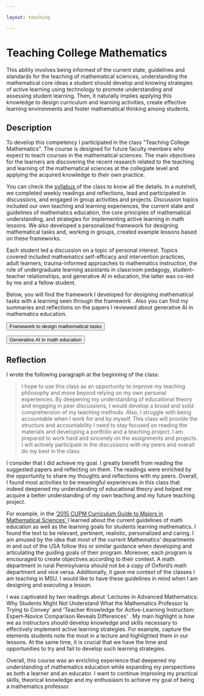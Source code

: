 ```yaml
---

layout: teaching

---
```



<h1> Teaching College Mathematics </h1>

This ability involves being informed of the current state, guidelines and standards for the teaching of mathematical sciences, understanding the mathematical core ideas a student should develop and knowing strategies of active learning using technology to promote understanding and assessing student learning. Then, it naturally implies applying this knowledge to design curriculum and learning activities, create effective learning environments and foster mathematical thinking among students. 

<div class="block">
      <h2> Description </h2>
<p>

To develop this competency I participated in the class "Teaching College Mathematics". The course is designed for future faculty members who expect to teach courses in the mathematical sciences. The main objectives for the learners are discovering the recent research related to the teaching and learning of the mathematical sciences at the collegiate level and applying the acquired knowledge to their own practice.
</p>

<p>
You can check the <a href= "/docs/class/syllabus.pdf" target=_blank > syllabus </a> of the class to know all the details. In a nutshell, we completed weekly readings and reflections, lead and participated in discussions, and engaged in group activities and projects.  Discussion topics included our own teaching and learning experiences, the current state and guidelines of mathematics education, the core principles of mathematical understanding, and strategies for implementing active learning in math lessons. We also developed a personalized framework for designing mathematical tasks and, working in groups, created example lessons based on these frameworks. 
</p>

<p>
Each student led a discussion on a topic of personal interest. Topics covered included mathematics self-efficacy and intervention practices, adult learners, trauma-informed approaches to mathematics instruction, the role of undergraduate learning assistants in classroom pedagogy, student–teacher relationships, and generative AI in education, the latter was co-led by me and a fellow student.
</p>
<p>

Below, you will find the framework I developed for designing mathematical tasks with a learning seen through the framework . Also you can find my summaries and reflections on the papers I reviewed about generative AI in mathematics education.
</p>

<div class="buttons">
<form action="/docs/class/framework.pdf" class="form1" method="get" target="_blank"><button class="button_file"> Framework to design mathematical tasks </button></form>

<form action="/docs/class/AI_math_education.pdf" class="form1"  method="get" target="_blank"><button class="button_file"> Generative AI in math education </button></form>
</div>


</div>


<div class="block">
      <h2> Reflection </h2>
<p>

I wrote the following paragraph at the beginning of the class:

<blockquote>
I hope to use this class as an opportunity to improve my teaching philosophy and move beyond relying on my own personal experiences. By deepening my understanding of educational theory and engaging in peer discussions, I would develop a broad and solid comprehension of my teaching methods.  Also, I struggle with being accountable when I work for and by myself. This class will provide the structure and accountability I need to stay focused on reading the materials and developing a portfolio and a teaching project. I am prepared to work hard and sincerely on the assignments and projects. I will actively participate in the discussions with my peers and overall do my best in the class. 
</blockquote>
<p>
</p>
I consider that I did achieve my goal.  I greatly benefit from reading the suggested papers and reflecting on them. The readings were enriched by the opportunity to share my thoughts and reflections with my peers. Overall, I found most activities to be meaningful experiences in this class that indeed deepened my understanding of educational theory and helped me acquire a better understanding of my own teaching and my future teaching project.
<p>
</p>
For example, in the <a href= "https://www.amstat.org/docs/default-source/amstat-documents/cupmguide_print.pdf" target=_blank > ‘2015  CUPM Curriculum Guide to Majors in Mathematical Sciences’ </a> I learned about the current guidelines of math education as well as the learning goals for students learning mathematics. I found the text to be relevant, pertinent, realistic, personalized and caring. I am amused by the idea that most of the current Mathematics’ departments in and out of the USA follow this or similar guidance when developing and articulating the guiding goals of their program. Moreover, each program is encouraged to create objectives according to their context. A math department in rural Pennsylvania should not be a copy of Oxford’s math department and vice versa. Additionally, it gave me context of the classes I am teaching in MSU. I would like to have these guidelines in mind when I am designing and executing a lesson.
<p>
</p>
I was captivated by two readings about <a herf="https://www.jstor.org/stable/10.5951/jresematheduc.47.2.0162" target=_blank> ‘Lectures in Advanced Mathematics: Why Students Might Not Understand What the Mathematics Professor Is Trying to Convey’ </a>  and
<a herf="https://www.lifescied.org/doi/10.1187/cbe.17-07-0149" target=_blank> ‘Teacher Knowledge for Active-Learning Instruction: Expert–Novice Comparison Reveals Differences’ </a>. My main highlight is how we as instructors should develop knowledge and skills necessary to effectively implement active learning strategies. For example, capture the elements students note the most  in a lecture and highlighted them in our lessons. At the same time, it is crucial that we have the time and opportunities to try and fail to develop such learning strategies.
<p>
</p>
Overall, this course was an enriching experience that deepened my understanding of mathematics education while expanding my perspectives as both a learner and an educator. I want to continue improving my practical skills, theorical knowledge and my enthusiasm to achieve my goal of being a mathematics professor.


</p>
</div>











